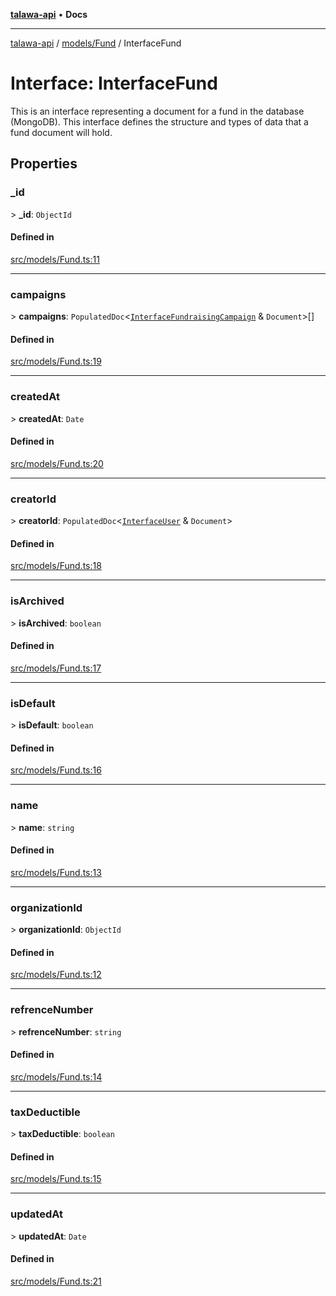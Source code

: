 [**talawa-api**](../../../README.md) • **Docs**

***

[talawa-api](../../../modules.md) / [models/Fund](../README.md) / InterfaceFund

# Interface: InterfaceFund

This is an interface representing a document for a fund in the database (MongoDB).
This interface defines the structure and types of data that a fund document will hold.

## Properties

### \_id

\> **\_id**: `ObjectId`

#### Defined in

[src/models/Fund.ts:11](https://github.com/PalisadoesFoundation/talawa-api/blob/790ab2939a7c80eb0ff31afd318f8889a001f225/src/models/Fund.ts#L11)

***

### campaigns

\> **campaigns**: `PopulatedDoc`\<[`InterfaceFundraisingCampaign`](../../FundraisingCampaign/interfaces/InterfaceFundraisingCampaign.md) & `Document`\>[]

#### Defined in

[src/models/Fund.ts:19](https://github.com/PalisadoesFoundation/talawa-api/blob/790ab2939a7c80eb0ff31afd318f8889a001f225/src/models/Fund.ts#L19)

***

### createdAt

\> **createdAt**: `Date`

#### Defined in

[src/models/Fund.ts:20](https://github.com/PalisadoesFoundation/talawa-api/blob/790ab2939a7c80eb0ff31afd318f8889a001f225/src/models/Fund.ts#L20)

***

### creatorId

\> **creatorId**: `PopulatedDoc`\<[`InterfaceUser`](../../User/interfaces/InterfaceUser.md) & `Document`\>

#### Defined in

[src/models/Fund.ts:18](https://github.com/PalisadoesFoundation/talawa-api/blob/790ab2939a7c80eb0ff31afd318f8889a001f225/src/models/Fund.ts#L18)

***

### isArchived

\> **isArchived**: `boolean`

#### Defined in

[src/models/Fund.ts:17](https://github.com/PalisadoesFoundation/talawa-api/blob/790ab2939a7c80eb0ff31afd318f8889a001f225/src/models/Fund.ts#L17)

***

### isDefault

\> **isDefault**: `boolean`

#### Defined in

[src/models/Fund.ts:16](https://github.com/PalisadoesFoundation/talawa-api/blob/790ab2939a7c80eb0ff31afd318f8889a001f225/src/models/Fund.ts#L16)

***

### name

\> **name**: `string`

#### Defined in

[src/models/Fund.ts:13](https://github.com/PalisadoesFoundation/talawa-api/blob/790ab2939a7c80eb0ff31afd318f8889a001f225/src/models/Fund.ts#L13)

***

### organizationId

\> **organizationId**: `ObjectId`

#### Defined in

[src/models/Fund.ts:12](https://github.com/PalisadoesFoundation/talawa-api/blob/790ab2939a7c80eb0ff31afd318f8889a001f225/src/models/Fund.ts#L12)

***

### refrenceNumber

\> **refrenceNumber**: `string`

#### Defined in

[src/models/Fund.ts:14](https://github.com/PalisadoesFoundation/talawa-api/blob/790ab2939a7c80eb0ff31afd318f8889a001f225/src/models/Fund.ts#L14)

***

### taxDeductible

\> **taxDeductible**: `boolean`

#### Defined in

[src/models/Fund.ts:15](https://github.com/PalisadoesFoundation/talawa-api/blob/790ab2939a7c80eb0ff31afd318f8889a001f225/src/models/Fund.ts#L15)

***

### updatedAt

\> **updatedAt**: `Date`

#### Defined in

[src/models/Fund.ts:21](https://github.com/PalisadoesFoundation/talawa-api/blob/790ab2939a7c80eb0ff31afd318f8889a001f225/src/models/Fund.ts#L21)
